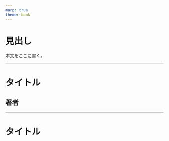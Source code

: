 ```yaml
---
marp: true
theme: book
---
```

# 見出し

本文をここに書く。


---
<!--
_class: title
_header: ""
_footer: ""
-->

# タイトル

## 著者

---
<!--
_class: tobira
_header: ""
_footer: ""
-->

# タイトル